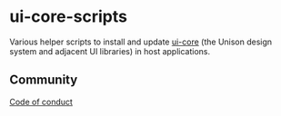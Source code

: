ui-core-scripts
===============

Various helper scripts to install and update
[ui-core](https://github.com/unisonweb/ui-core) (the Unison design system and
adjacent UI libraries) in host applications.

Community
--------
[Code of conduct](https://www.unisonweb.org/code-of-conduct/)
